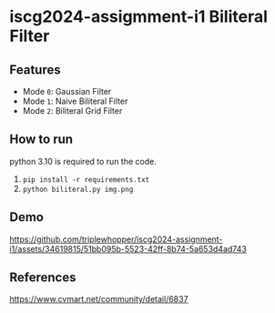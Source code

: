 # iscg2024-assigmment-i1 Biliteral Filter
## Features
- Mode `0`: Gaussian Filter
- Mode `1`: Naive Biliteral Filter
- Mode `2`: Biliteral Grid Filter

## How to run
python 3.10 is required to run the code. 
1. `pip install -r requirements.txt`
2. `python biliteral.py img.png`
## Demo

https://github.com/triplewhopper/iscg2024-assignment-i1/assets/34619815/51bb095b-5523-42ff-8b74-5a653d4ad743

## References
https://www.cvmart.net/community/detail/6837